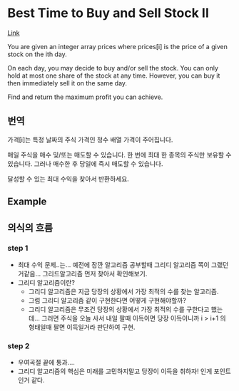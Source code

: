 # Best Time to Buy and Sell Stock II

[Link](https://leetcode.com/explore/interview/card/top-interview-questions-easy/92/array/564/)

You are given an integer array prices where prices[i] is the price of a given stock on the ith day.

On each day, you may decide to buy and/or sell the stock. You can only hold at most one share of the stock at any time. However, you can buy it then immediately sell it on the same day.

Find and return the maximum profit you can achieve.

## 번역

가격[i]는 특정 날짜의 주식 가격인 정수 배열 가격이 주어집니다.

매일 주식을 매수 및/또는 매도할 수 있습니다. 한 번에 최대 한 종목의 주식만 보유할 수 있습니다. 그러나 매수한 후 당일에 즉시 매도할 수 있습니다.

달성할 수 있는 최대 수익을 찾아서 반환하세요.

## Example


## 의식의 흐름

### step 1
- 최대 수익 문제..는... 예전에 잠깐 알고리즘 공부할때 그리디 알고리즘 쪽이 그랬던거같음... 그리드알고리즘 먼저 찾아서 확인해보기.
- 그리디 알고리즘이란?
  - 그리디 알고리즘은 지금 당장의 상황에서 가장 최적의 수를 찾는 알고리즘.
  - 그럼 그리디 알고리즘 같이 구현한다면 어떻게 구현해야할까?
  - 그리디 알고리즘은 무조건 당장의 상황에서 가장 최적의 수를 구한다고 했는데... 그러면 주식을 오늘 사서 내일 팔때 이득이면 당장 이득이니까 i > i+1 의 형태일때 팔면 이득일거라 판단하여 구현.

### step 2
- 우여곡절 끝에 통과....
- 그리디 알고리즘의 핵심은 미래를 고민하지말고 당장이 이득을 취하자! 인게 포인트인거 같다.